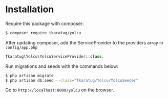 # Installation
Require this package with composer:
```sh
$ composer require tkaratug/yolcu
```

After updating composer, add the ServiceProvider to the providers array in ``config/app.php``
```php
Tkaratug\Yolcu\YolcuServiceProvider::class,
```

Run migrations and seeds with the commands below:
```sh
$ php artisan migrate
$ php artisan db:seed --class="Tkaratug/Yolcu/YolcuSeeder"
```

Go to ``http://localhost:8000/yolcu`` on the browser.
